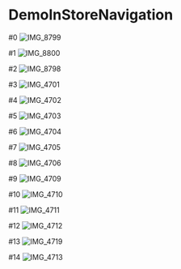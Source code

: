 # DemoInStoreNavigation

#0
![IMG_8799](https://user-images.githubusercontent.com/124316944/217384774-6cd93df1-53f1-4697-b6bc-7957a786c575.png)

#1
![IMG_8800](https://user-images.githubusercontent.com/124316944/217385021-85b382f3-ae65-4ddc-bc7b-b37894612afe.png)

#2
![IMG_8798](https://user-images.githubusercontent.com/124316944/217385046-deea2e83-40fc-43da-b616-4be2069b8264.png)

#3
![IMG_4701](https://user-images.githubusercontent.com/124316944/217394983-00d0ca8f-783e-49cf-8e67-056317efa218.jpg)

#4
![IMG_4702](https://user-images.githubusercontent.com/124316944/217394996-8b613ce8-5b80-40a0-be8c-39cb5131b002.jpg)

#5
![IMG_4703](https://user-images.githubusercontent.com/124316944/217395006-5e259c25-9107-4f32-bf68-b6bb6995fdce.jpg)

#6
![IMG_4704](https://user-images.githubusercontent.com/124316944/217395014-b6e11acc-36ec-40d6-8bb8-eb7286647fc0.jpg)

#7
![IMG_4705](https://user-images.githubusercontent.com/124316944/217395023-bac18286-bd86-4730-9e90-4454475bde68.jpg)

#8
![IMG_4706](https://user-images.githubusercontent.com/124316944/217395037-34086821-f90e-418e-a88b-dd2013a5e673.jpg)

#9
![IMG_4709](https://user-images.githubusercontent.com/124316944/217678223-44a0f0e0-3474-49bb-a784-9d6aa2c6f052.jpg)

#10
![IMG_4710](https://user-images.githubusercontent.com/124316944/217678240-ebd43e33-024f-44a7-b7ce-d81e1141c6db.jpg)

#11
![IMG_4711](https://user-images.githubusercontent.com/124316944/217678249-67536904-2dbf-4e0e-be6b-860f59d194d9.jpg)

#12
![IMG_4712](https://user-images.githubusercontent.com/124316944/217678259-adfdf99f-8de4-412d-b994-cf91aaeef9b2.jpg)

#13
![IMG_4719](https://user-images.githubusercontent.com/124316944/217678285-ca7b84e0-60f1-4541-a4ae-623a52d580e1.jpg)

#14
![IMG_4713](https://user-images.githubusercontent.com/124316944/217678309-f1fe88e4-26ec-4cb4-88db-7bead82ebfa3.jpg)
